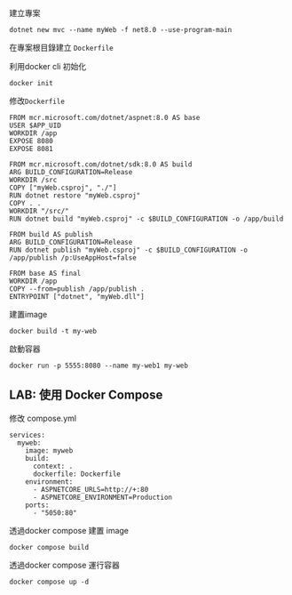 建立專案
```bash=
dotnet new mvc --name myWeb -f net8.0 --use-program-main
```

在專案根目錄建立 `Dockerfile`

利用docker cli 初始化
```bash=
docker init
```

修改`Dockerfile`
```dockerfile=
FROM mcr.microsoft.com/dotnet/aspnet:8.0 AS base
USER $APP_UID
WORKDIR /app
EXPOSE 8080
EXPOSE 8081

FROM mcr.microsoft.com/dotnet/sdk:8.0 AS build
ARG BUILD_CONFIGURATION=Release
WORKDIR /src
COPY ["myWeb.csproj", "./"]
RUN dotnet restore "myWeb.csproj"
COPY . .
WORKDIR "/src/"
RUN dotnet build "myWeb.csproj" -c $BUILD_CONFIGURATION -o /app/build

FROM build AS publish
ARG BUILD_CONFIGURATION=Release
RUN dotnet publish "myWeb.csproj" -c $BUILD_CONFIGURATION -o /app/publish /p:UseAppHost=false

FROM base AS final
WORKDIR /app
COPY --from=publish /app/publish .
ENTRYPOINT ["dotnet", "myWeb.dll"]
```

建置image
```bash=
docker build -t my-web
```

啟動容器
```bash=
docker run -p 5555:8080 --name my-web1 my-web
```

## LAB: 使用 Docker Compose

修改 compose.yml
```ymal=
services:
  myweb:
    image: myweb
    build:
      context: .
      dockerfile: Dockerfile
    environment:
      - ASPNETCORE_URLS=http://+:80
      - ASPNETCORE_ENVIRONMENT=Production
    ports:
      - "5050:80"

```

透過docker compose 建置 image
```bash=
docker compose build
```

透過docker compose 運行容器
```bash=
docker compose up -d
```

